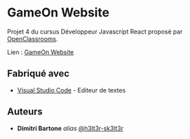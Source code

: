 # GameOn Website

Projet 4 du cursus Développeur Javascript React proposé par [OpenClassrooms](https://openclassrooms.com/fr/).

Lien : [GameOn Website](https://h3lt3r-sk3lt3r.github.io/P4-OCR-GameOn-website-FR/)

## Fabriqué avec

* [Visual Studio Code](https://code.visualstudio.com/) - Editeur de textes

## Auteurs

* **Dimitri Bartone** _alias_ [@h3lt3r-sk3lt3r](https://github.com/h3lt3r-sk3lt3r)
